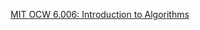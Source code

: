[MIT OCW 6.006: Introduction to Algorithms](https://ocw.mit.edu/courses/6-006-introduction-to-algorithms-spring-2020/) 
